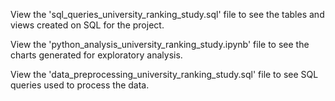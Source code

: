 View the 'sql_queries_university_ranking_study.sql' file to see the tables and views created on SQL for the project.

View the 'python_analysis_university_ranking_study.ipynb' file to see the charts generated for exploratory analysis.

View the 'data_preprocessing_university_ranking_study.sql' file to see SQL queries used to process the data.
